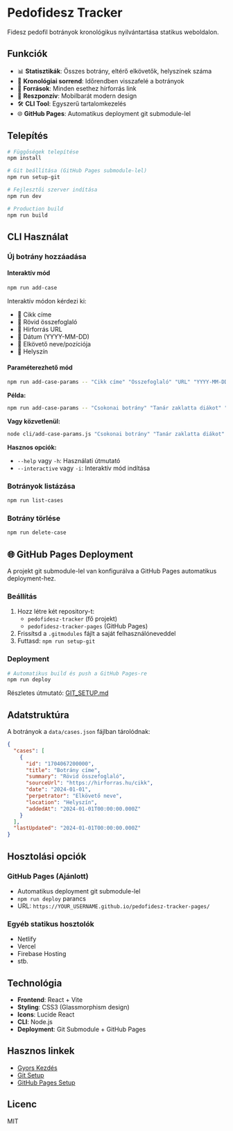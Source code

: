 # Pedofidesz Tracker

Fidesz pedofil botrányok kronológikus nyilvántartása statikus weboldalon.

## Funkciók

- 📊 **Statisztikák**: Összes botrány, eltérő elkövetők, helyszínek száma
- 📅 **Kronológiai sorrend**: Időrendben visszafelé a botrányok
- 🔗 **Források**: Minden esethez hírforrás link
- 📱 **Reszponzív**: Mobilbarát modern design
- 🛠️ **CLI Tool**: Egyszerű tartalomkezelés
- 🌐 **GitHub Pages**: Automatikus deployment git submodule-lel

## Telepítés

```bash
# Függőségek telepítése
npm install

# Git beállítása (GitHub Pages submodule-lel)
npm run setup-git

# Fejlesztői szerver indítása
npm run dev

# Production build
npm run build
```

## CLI Használat

### Új botrány hozzáadása

#### Interaktív mód
```bash
npm run add-case
```

Interaktív módon kérdezi ki:
- 📰 Cikk címe
- 📝 Rövid összefoglaló  
- 🔗 Hírforrás URL
- 📅 Dátum (YYYY-MM-DD)
- 👤 Elkövető neve/pozíciója
- 📍 Helyszín

#### Paraméterezhető mód
```bash
npm run add-case-params -- "Cikk címe" "Összefoglaló" "URL" "YYYY-MM-DD" "Elkövető" "Helyszín"
```

**Példa:**
```bash
npm run add-case-params -- "Csokonai botrány" "Tanár zaklatta diákot" "https://example.com" "2025-01-18" "J. Dániel" "Debrecen"
```

**Vagy közvetlenül:**
```bash
node cli/add-case-params.js "Csokonai botrány" "Tanár zaklatta diákot" "https://example.com" "2025-01-18" "J. Dániel" "Debrecen"
```

**Hasznos opciók:**
- `--help` vagy `-h`: Használati útmutató
- `--interactive` vagy `-i`: Interaktív mód indítása

### Botrányok listázása
```bash
npm run list-cases
```

### Botrány törlése
```bash
npm run delete-case
```

## 🌐 GitHub Pages Deployment

A projekt git submodule-lel van konfigurálva a GitHub Pages automatikus deployment-hez.

### Beállítás
1. Hozz létre két repository-t:
   - `pedofidesz-tracker` (fő projekt)
   - `pedofidesz-tracker-pages` (GitHub Pages)
2. Frissítsd a `.gitmodules` fájlt a saját felhasználóneveddel
3. Futtasd: `npm run setup-git`

### Deployment
```bash
# Automatikus build és push a GitHub Pages-re
npm run deploy
```

Részletes útmutató: [GIT_SETUP.md](GIT_SETUP.md)

## Adatstruktúra

A botrányok a `data/cases.json` fájlban tárolódnak:

```json
{
  "cases": [
    {
      "id": "1704067200000",
      "title": "Botrány címe",
      "summary": "Rövid összefoglaló",
      "sourceUrl": "https://hirforras.hu/cikk",
      "date": "2024-01-01",
      "perpetrator": "Elkövető neve",
      "location": "Helyszín",
      "addedAt": "2024-01-01T00:00:00.000Z"
    }
  ],
  "lastUpdated": "2024-01-01T00:00:00.000Z"
}
```

## Hosztolási opciók

### GitHub Pages (Ajánlott)
- Automatikus deployment git submodule-lel
- `npm run deploy` parancs
- URL: `https://YOUR_USERNAME.github.io/pedofidesz-tracker-pages/`

### Egyéb statikus hosztolók
- Netlify
- Vercel
- Firebase Hosting
- stb.

## Technológia

- **Frontend**: React + Vite
- **Styling**: CSS3 (Glassmorphism design)
- **Icons**: Lucide React
- **CLI**: Node.js
- **Deployment**: Git Submodule + GitHub Pages

## Hasznos linkek

- [Gyors Kezdés](QUICKSTART.md)
- [Git Setup](GIT_SETUP.md)
- [GitHub Pages Setup](GITHUB_PAGES_SETUP.md)

## Licenc

MIT